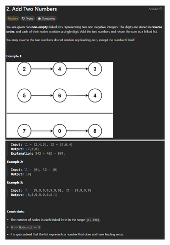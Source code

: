![Alt text](/tasks/medium/2_add_two_numbers/screenshots/1.png?raw=true "2. Add Two Numbers")
![Alt text](/tasks/medium/2_add_two_numbers/screenshots/2.png?raw=true "2. Add Two Numbers")